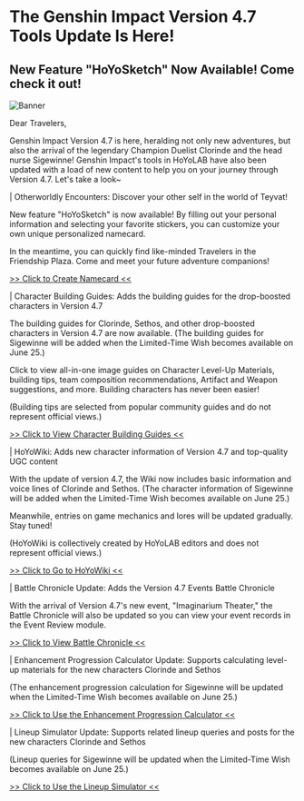 # The Genshin Impact Version 4.7 Tools Update Is Here!
## New Feature "HoYoSketch" Now Available! Come check it out!
![Banner](https://sdk.hoyoverse.com/upload/ann/2024/06/04/9fc6938b9272c92376d8245acc77c79a_8151497624001083495.jpg)

Dear Travelers,

Genshin Impact Version 4.7 is here, heralding not only new adventures, but also the arrival of the legendary Champion Duelist Clorinde and the head nurse Sigewinne! Genshin Impact's tools in HoYoLAB have also been updated with a load of new content to help you on your journey through Version 4.7. Let's take a look~

| Otherworldly Encounters: Discover your other self in the world of Teyvat!

New feature "HoYoSketch" is now available! By filling out your personal information and selecting your favorite stickers, you can customize your own unique personalized namecard.

In the meantime, you can quickly find like-minded Travelers in the Friendship Plaza. Come and meet your future adventure companions!

[>> Click to Create Namecard <<](https://act.hoyolab.com/ys/event/hoyosketch/?utm_campaign=update&utm_id=2&utm_medium=notice&utm_source=ingame#/editor)

| Character Building Guides: Adds the building guides for the drop-boosted characters in Version 4.7

The building guides for Clorinde, Sethos, and other drop-boosted characters in Version 4.7 are now available. (The building guides for Sigewinne will be added when the Limited-Time Wish becomes available on June 25.)

Click to view all-in-one image guides on Character Level-Up Materials, building tips, team composition recommendations, Artifact and Weapon suggestions, and more. Building characters has never been easier!

(Building tips are selected from popular community guides and do not represent official views.)

[>> Click to View Character Building Guides <<](https://wiki.hoyolab.com/pc/genshin/entry/4808?utm_campaign=update&utm_id=2&utm_medium=notice&utm_source=ingame)

| HoYoWiki: Adds new character information of Version 4.7 and top-quality UGC content

With the update of version 4.7, the Wiki now includes basic information and voice lines of Clorinde and Sethos. (The character information of Sigewinne will be added when the Limited-Time Wish becomes available on June 25.)

Meanwhile, entries on game mechanics and lores will be updated gradually. Stay tuned!

(HoYoWiki is collectively created by HoYoLAB editors and does not represent official views.)

[>> Click to Go to HoYoWiki <<](https://wiki.hoyolab.com/pc/genshin/home?bbs_presentation_style=fullscreen&utm_campaign=update&utm_id=2&utm_medium=notice&utm_source=ingame)

| Battle Chronicle Update: Adds the Version 4.7 Events Battle Chronicle

With the arrival of Version 4.7's new event, "Imaginarium Theater," the Battle Chronicle will also be updated so you can view your event records in the Event Review module.

[>> Click to View Battle Chronicle <<](https://act.hoyolab.com/app/community-game-records-sea/index.html?bbs_auth_required=true&bbs_presentation_style=fullscreen&gid=2&utm_campaign=update&utm_content=battlechronicle&utm_id=2&utm_medium=notice&utm_source=ingame&v=108)

| Enhancement Progression Calculator Update: Supports calculating level-up materials for the new characters Clorinde and Sethos

(The enhancement progression calculation for Sigewinne will be updated when the Limited-Time Wish becomes available on June 25.)

[>> Click to Use the Enhancement Progression Calculator <<](https://act.hoyolab.com/ys/event/calculator-sea/index.html?bbs_auth_required=true&bbs_presentation_style=fullscreen&utm_campaign=update&utm_content=calculator&utm_id=2&utm_medium=notice&utm_source=ingame)

| Lineup Simulator Update: Supports related lineup queries and posts for the new characters Clorinde and Sethos

(Lineup queries for Sigewinne will be updated when the Limited-Time Wish becomes available on June 25.)

[>> Click to Use the Lineup Simulator <<](https://act.hoyolab.com/ys/event/bbs-lineup-ys-sea/index.html?bbs_presentation_style=fullscreen&utm_campaign=update&utm_content=lineup&utm_id=2&utm_medium=notice&utm_source=ingame#/m/home/rec)
